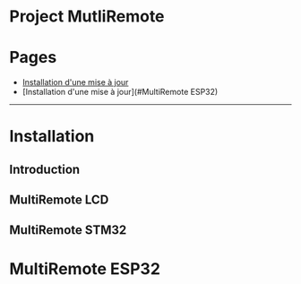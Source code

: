 Project MutliRemote
=============================

# Pages
- [Installation d'une mise à jour](#installation)
- [Installation d'une mise à jour](#MultiRemote ESP32)

----------------------------------

# Installation


## Introduction

## MultiRemote LCD
## MultiRemote STM32
# MultiRemote ESP32


